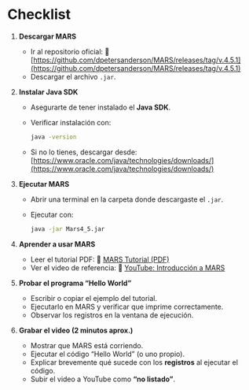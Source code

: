 # Checklist

1. **Descargar MARS**

   * Ir al repositorio oficial:
     🔗 [https://github.com/dpetersanderson/MARS/releases/tag/v.4.5.1](https://github.com/dpetersanderson/MARS/releases/tag/v.4.5.1)
   * Descargar el archivo `.jar`.

2. **Instalar Java SDK**

   * Asegurarte de tener instalado el **Java SDK**.
   * Verificar instalación con:

     ```bash
     java -version
     ```

   * Si no lo tienes, descargar desde: [https://www.oracle.com/java/technologies/downloads/](https://www.oracle.com/java/technologies/downloads/)

3. **Ejecutar MARS**

   * Abrir una terminal en la carpeta donde descargaste el `.jar`.
   * Ejecutar con:

     ```bash
     java -jar Mars4_5.jar
     ```

4. **Aprender a usar MARS**

   * Leer el tutorial PDF:
     🔗 [MARS Tutorial (PDF)](https://bytes.usc.edu/files/ee109/documents/MARS_Tutorial.pdf)
   * Ver el video de referencia:
     🔗 [YouTube: Introducción a MARS](https://www.youtube.com/watch?v=NFkWaU4PxGE)

5. **Probar el programa “Hello World”**

   * Escribir o copiar el ejemplo del tutorial.
   * Ejecutarlo en MARS y verificar que imprime correctamente.
   * Observar los registros en la ventana de ejecución.

6. **Grabar el video (2 minutos aprox.)**

   * Mostrar que MARS está corriendo.
   * Ejecutar el código “Hello World” (o uno propio).
   * Explicar brevemente qué sucede con los **registros** al ejecutar el código.
   * Subir el video a YouTube como **“no listado”**.

<!-- 7. **Verificar antes de entregar**

   * ✅ MARS corre sin errores
   * ✅ Código ejecuta correctamente
   * ✅ Explicación clara de los registros
   * ✅ Video subido y accesible (enlace correcto) -->
